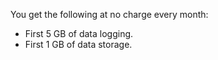 You get the following at no charge every month:
* First 5 GB of data logging.
* First 1 GB of data storage.
